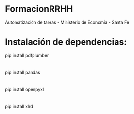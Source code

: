 # FormacionRRHH
Automatización de tareas - Ministerio de Economía - Santa Fe

# Instalación de dependencias:
pip install pdfplumber
#
pip install pandas
#
pip install openpyxl
#
pip install xlrd

